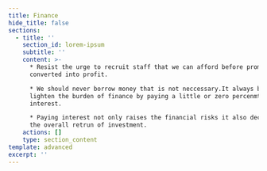 ```yaml
---
title: Finance
hide_title: false
sections:
  - title: ''
    section_id: lorem-ipsum
    subtitle: ''
    content: >-
      * Resist the urge to recruit staff that we can afford before promises are
      converted into profit.

      * We should never borrow money that is not neccessary.It always better to
      lighten the burden of finance by paying a little or zero percenmt
      interest.

      * Paying interest not only raises the financial risks it also decreases
      the overall retrun of investment.
    actions: []
    type: section_content
template: advanced
excerpt: ''
---
```

